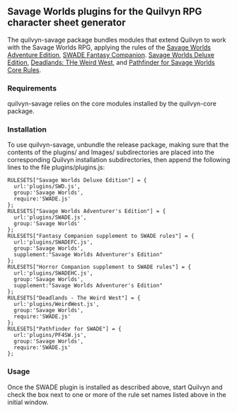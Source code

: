 ## Savage Worlds plugins for the Quilvyn RPG character sheet generator

The quilvyn-savage package bundles modules that extend Quilvyn to work with
the Savage Worlds RPG, applying the rules of the
<a href="https://peginc.com/product/savage-worlds-adventure-edition-core-rules-pdf-swade/">Savage Worlds Adventure Edition</a>,
<a href="https://peginc.com/product/fantasy-companion-swade/">SWADE Fantasy Companion</a>.
<a href="https://peginc.com/product/savage-worlds-deluxe-explorers-edition/">Savage Worlds Deluxe Edition</a>,
<a href="https://peginc.com/product/deadlands-the-weird-west-core-rules/"> Deadlands: THe Weird West</a>, and
<a href="https://peginc.com/product/pathfinder-for-savage-worlds-core-rules/">Pathfinder for Savage Worlds Core Rules</a>.

### Requirements

quilvyn-savage relies on the core modules installed by the quilvyn-core package.

### Installation

To use quilvyn-savage, unbundle the release package, making sure that the
contents of the plugins/ and Images/ subdirectories are placed into the
corresponding Quilvyn installation subdirectories, then append the following
lines to the file plugins/plugins.js:

    RULESETS["Savage Worlds Deluxe Edition"] = {
      url:'plugins/SWD.js',
      group:'Savage Worlds',
      require:'SWADE.js'
    };
    RULESETS["Savage Worlds Adventurer's Edition"] = {
      url:'plugins/SWADE.js',
      group:'Savage Worlds'
    };
    RULESETS["Fantasy Companion supplement to SWADE rules"] = {
      url:'plugins/SWADEFC.js',
      group:'Savage Worlds',
      supplement:"Savage Worlds Adventurer's Edition"
    };
    RULESETS["Horror Companion supplement to SWADE rules"] = {
      url:'plugins/SWADEHC.js',
      group:'Savage Worlds',
      supplement:"Savage Worlds Adventurer's Edition"
    };
    RULESETS["Deadlands - The Weird West"] = {
      url:'plugins/WeirdWest.js',
      group:'Savage Worlds',
      require:'SWADE.js'
    };
    RULESETS["Pathfinder for SWADE"] = {
      url:'plugins/PF4SW.js',
      group:'Savage Worlds',
      require:'SWADE.js'
    };

### Usage

Once the SWADE plugin is installed as described above, start Quilvyn and
check the box next to one or more of the rule set names listed above in
the initial window.
